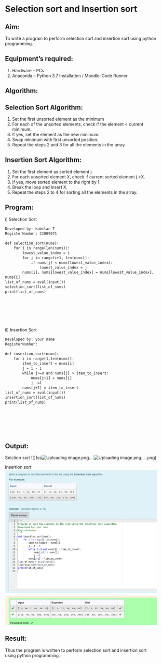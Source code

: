 # Selection sort and Insertion sort
## Aim:
To write a program to perform selection sort and insertion sort using python programming.
## Equipment’s required:
1.	Hardware – PCs
2.	Anaconda – Python 3.7 Installation / Moodle-Code Runner
## Algorithm:
## Selection Sort Algorithm:
1.	Set the first unsorted element as the minimum
2.	For each of the unsorted elements, check if the element < current minimum.
3.	If yes, set the element as the new minimum.
4.	Swap minimum with first unsorted position.
5.	Repeat the steps 2 and 3 for all the elements in the array.
## Insertion Sort Algorithm:
1.	Set the first element as sorted element j.
2.	For each unsorted element X, check if current sorted element j >X.
3.	If yes, move sorted element to the right by 1.
4.	Break the loop and insert X.
5.	Repeat the steps 2 to 4 for sorting all the elements in the array.
## Program:
i) Selection Sort
```Program to sort the elements in the list using the Selection Sort algorithm.
Developed by: kabilan T
RegisterNumber: 22009071

def selection_sort(nums):
    for i in range(len(nums)):
        lowest_value_index = i
        for j in range(i+1, len(nums)):
            if nums[j] < nums[lowest_value_index]:
                lowest_value_index = j
        nums[i], nums[lowest_value_index] = nums[lowest_value_index], nums[i]
list_of_nums = eval(input())
selection_sort(list_of_nums)
print(list_of_nums)
    






```
ii)	Insertion Sort
```Program to sort the elements in the list using the Insertion Sort algorithm.
Developed by: your name
RegisterNumber: 

def insertion_sort(nums):
    for i in range(1,len(nums)):
        item_to_insert = nums[i]
        j = i - 1
        while j>=0 and nums[j] > item_to_insert:
            nums[j+1] = nums[j]
            j -=1
        nums[j+1] = item_to_insert
list_of_nums = eval(input())
insertion_sort(list_of_nums)
print(list_of_nums)
    






```

## Output:
Selction sort
![](ss![Uploading image.png…]()
![Uploading image.png…]()
.png)

Insertion sort
![](is.png)

## Result:
Thus the program is written to perform selection sort and insertion sort using python programming.
